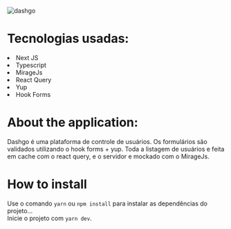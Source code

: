 ![dashgo](https://user-images.githubusercontent.com/55575751/147762939-af71796f-4dba-4c6f-b302-265e52ee1997.gif)

<h1> Tecnologias usadas: </h1>

<li> Next JS </li>
<li> Typescript </li>
<li> MirageJs</li>
<li> React Query</li>
<li> Yup</li>
<li> Hook Forms </li>

<h1>About the application: </h1>

<p>

Dashgo é uma plataforma de controle de usuários.
Os formulários são validados utilizando o hook forms + yup. Toda a listagem de usuários e feita em cache com o react query, e o servidor e mockado com o MirageJs.

</p>

<h1> How to install </h1>
<p>

Use o comando `yarn` ou `npm install` para instalar as dependências do projeto...<br/>
Inicie o projeto com `yarn dev`.<br/>

</p>
